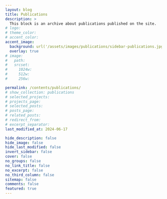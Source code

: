 ```yaml
---
layout: blog
title: Publications
description: >
  This block is an archive about publications published on the site.
# logo:
# theme_color:
# accent_color:
accent_image:
  background: url('/assets/images/publications/sidebar-publications.jpg') center/cover
  overlay: true
# image:
#   path:
#   srcset:
#     1024w:
#     512w:
#     256w:

permalink: /contents/publications/
# show_collection: publications
# selected_projects:
# projects_page:
# selected_posts:
# posts_page:
# related_posts:
# redirect_from:
# excerpt_separator:
last_modified_at: 2024-06-17

hide_description: false
hide_image: false
hide_last_modified: false
invert_sidebar: false
cover: false
no_groups: false
no_link_title: false
no_excerpt: false
no_third_column: false
sitemap: false
comments: false
featured: true
---
```

